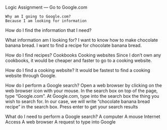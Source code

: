 Logic Assignment — Go to Google.com

    Why am I going to Google.com?
	Because I am looking for information

How do I find the information that I need?

What information am I looking for?
I want to know how to make chocolate banana bread. I want to find a recipe for chocolate banana bread.

How do I find recipes?
    Cookbooks
    Cooking websites
        Since I don’t own any cookbooks, it would be cheaper and faster to go to a cooking website.
        
How do I find a cooking website?
It would be fastest to find a cooking website through Google. 

How do I perform a Google search?
    Open a web browser by clicking on the web browser icon with your mouse.
    In the search box on top of the page, type “Google.com”.
    At Google.com, type into the search box the thing you wish to search for. In our case, we will write “chocolate banana bread recipe” in the search box.
    Press enter to get your search results
    
What do I need to perform a Google search?
    A computer
    A mouse
    Internet Access
    A web browser
    A request to type into Google
